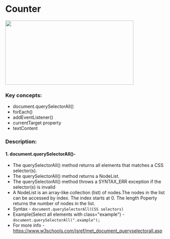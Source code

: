 # Counter
<img src="https://github.com/jhanvi2903/vanilla-javascript-projects/assets/70269514/ce1728df-498f-4e96-8c5f-d0e1f184f9e6" width="400" height="200">

### Key concepts:
* document.querySelectorAll()
* forEach()
* addEventListener()
* currentTarget property
* textContent

### Description:
#### 1. document.querySelectorAll()-
  * The querySelectorAll() method returns all elements that matches a CSS selector(s).
  * The querySelectorAll() method returns a NodeList.
  * The querySelectorAll() method throws a SYNTAX_ERR exception if the selector(s) is invalid
  * A NodeList is an array-like collection (list) of nodes.The nodes in the list can be accessed by index. The index starts 
   at 0. The length Poperty returns the number of nodes in the list.
  * Syntax - ```document.querySelectorAll(CSS selectors)  ```
  * Example(Select all elements with class="example") - ```document.querySelectorAll(".example"); ```
  * For more info - https://www.w3schools.com/jsref/met_document_queryselectorall.asp
   
    





